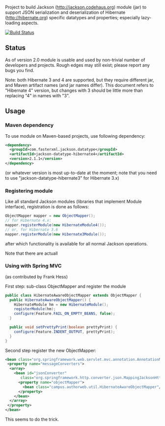 Project to build Jackson (http://jackson.codehaus.org) module (jar) to support JSON serialization and deserialization of Hibernate (http://hibernate.org) specific datatypes and properties; especially lazy-loading aspects.

[![Build Status](https://fasterxml.ci.cloudbees.com/job/jackson-module-hibernate-master/badge/icon)](https://fasterxml.ci.cloudbees.com/job/jackson-module-hibernate-master/)

## Status

As of version 2.0 module is usable and used by non-trivial number of developers and projects.
Rough edges may still exist; please report any bugs you find.

Note: both Hibernate 3 and 4 are supported, but they require different jar, and Maven artifact names (and jar names differ).
This document refers to "Hibernate 4" version, but changes with 3 should be little more than replacing "4" in names with "3".

## Usage

### Maven dependency

To use module on Maven-based projects, use following dependency:

```xml
<dependency>
  <groupId>com.fasterxml.jackson.datatype</groupId>
  <artifactId>jackson-datatype-hibernate4</artifactId>
  <version>2.1.1</version>
</dependency>    
```

(or whatever version is most up-to-date at the moment; note that you need to use "jackson-datatype-hibernate3" for Hibernate 3.x)

### Registering module

Like all standard Jackson modules (libraries that implement Module interface), registration is done as follows:

```java
ObjectMapper mapper = new ObjectMapper();
// for Hibernate 4.x:
mapper.registerModule(new HibernateModule4());
// or, for Hibernate 3.6
mapper.registerModule(new Hibernate3Module());
```

after which functionality is available for all normal Jackson operations.

Note that there are actuall 

### Using with Spring MVC

(as contributed by Frank Hess)

First step: sub-class ObjectMapper and register the module

```java
public class HibernateAwareObjectMapper extends ObjectMapper {
  public HibernateAwareObjectMapper() {
    HibernateModule hm = new HibernateModule();
    registerModule(hm);
    configure(Feature.FAIL_ON_EMPTY_BEANS, false);
  }

  public void setPrettyPrint(boolean prettyPrint) {
    configure(Feature.INDENT_OUTPUT, prettyPrint);
  }
}
```    

Second step register the new ObjectMapper:

```xml
<bean class="org.springframework.web.servlet.mvc.annotation.AnnotationMethodHandlerAdapter">
 <property name="messageConverters">
  <array>
    <bean id="jsonConverter"
  	   class="org.springframework.http.converter.json.MappingJacksonHttpMessageConverter">
      <property name="objectMapper">
        <bean class="campus.authorweb.util.HibernateAwareObjectMapper"/>
      </property>
    </bean>
  </array>
 </property>
</bean>
```

This seems to do the trick.
